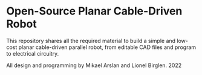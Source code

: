 # Open-Source Planar Cable-Driven Robot

This repository shares all the required material to build a simple and low-cost planar cable-driven parallel robot, from editable CAD files and program to electrical circuitry.

All design and programming by Mikael Arslan and Lionel Birglen. 
2022
